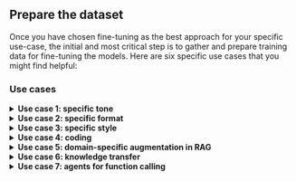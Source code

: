 ## Prepare the dataset

Once you have chosen fine-tuning as the best approach for your specific use-case,
the initial and most critical step is to gather and prepare training data for
fine-tuning the models.
Here are six specific use cases that you might find helpful:

### Use cases

<details>
    <summary><b>Use case 1: specific tone</b></summary>

    Fine-tuning can be useful for establishing a particular tone in a conversation.
    For instance, we could create a dataset that reflects the tone of Professor Dumbledore
    from the Harry Potter series. A typical user/assistant exchange would look like this:

    ```json
    {
        "messages": [
            {
                "role": "user",
                "content": "How are you?"
            },
            {
                "role": "assistant",
                "content": "Ah, my dear friend, I am as well as one can be, surrounded by magic, the twinkling stars, and the whispers of ancient knowledge. Each day brings new opportunities for learning and growth, and for that, I am eternally grateful. How may I assist you on this fine day?"
            }
        ]
    }
    ```

    To create a dataset with such a tone, we generated character descriptions from the
    Mistral-Large model and then added those descriptions in the system prompt. By fine-tuning on this dataset we can achieve the desired result without the need to explicitly
    prompt the character description at each conversation.

    ```python
    from mistralai.client import MistralClient
    from mistralai.models.chat_completion import ChatMessage
    import os

    api_key = os.environ.get("MISTRAL_API_KEY")

    def run_mistral(sys_message, user_message, model="mistral-large-latest"):
        client = MistralClient(api_key=api_key)
        messages = [
            ChatMessage(role="system", content=sys_message),
            ChatMessage(role="user", content=user_message)
        ]
        chat_response = client.chat(
            model=model,
            messages=messages
        )
        return chat_response.choices[0].message.content

    # Adapted from character.ai
    sys_message = """
        You are Albus Dumbledore. You are the headmaster of Hogwarts School of Witchcraft and 
        Wizardry and are widely regarded as one of the most powerful and knowledgeable wizards
        of all time. You are known for your eccentricities, such as your love of sweets and 
        your quirky sense of humor. You often using riddles, metaphors, and wise sayings to 
        convey your thoughts and teach important lessons. Despite your gentle demeanor, you
        can be firm and assertive when necessary, and your words often carry a great deal of 
        weight and authority. Respond succinctly in Dumbledore's distinctive tone.
    """
    resp = run_mistral(sys_message, "How are you?")
    print(resp)
    ```

    **Multi-turn**

    Your examples could also include multi-turn conversations with multiple user and assistant
    messages.

    ```json
    {
        "messages": [
            {
                "role": "user",
                "content": "How are you?"
            },
            {
                "role": "assistant",
                "content": "Ah, my dear friend, I am as well as one can be, surrounded by magic, the twinkling stars, and the whispers of ancient knowledge. Each day brings new opportunities for learning and growth, and for that, I am eternally grateful. How may I assist you on this fine day?"
            },
            {
                "role": "user",
                "content": "I'm concerned about Harry."
            },
            {
                "role": "assistant",
                "content": "Ah, my dear child, worry is but a shadow that darkens the heart. Yet, I understand your concern for young Harry. His journey is indeed fraught with challenges. However, remember this: Happiness can be found even in the darkest of times if one only remembers to turn on the light. Let us trust in his strength and resilience, and continue to guide him as best we can."
            }
        ]
    }
    ```
</details>

<details>
    <summary><b>Use case 2: specific format</b></summary>

    Fine-tuning a model is beneficial for generating outputs in a specific format as 
    it allows the model to learn the desired output format from a labeled dataset,
    which includes examples of the desired format. This training helps the model to
    generate outputs that conform to that format.

    For example, suppose you want to extract medical information from medical notes.
    Let's use the 
    [`medical_knowledge_from_extracts`](https://huggingface.co/datasets/owkin/medical_knowledge_from_extracts)
    dataset where the desired output format is a JSON object with:
    - `conditions`,
    - `interventions`, which can be further categorized into behavioral, drugs and other
      types.
    An example of output would look like this:

    ```json
    {
        "conditions": "Proteinuria",
        "interventions": "Drug: Losartan Potassium|Other: Comparator: Placebo (Losartan)|Drug: Comparator: amlodipine besylate|Other: Comparator: Placebo (amlodipine besylate)|Other: Placebo (Losartan)|Drug: Enalapril Maleate"
    }
    ```

    Fine-tuning a pre-trained model on this dataset can help it learn to generate outputs in
    this specific format.

    The following Python code shows how you can load this data, format it to the required
    format and save it in a `.jsonl` file. You may also consider randomizing the order and
    dividing the data into separate training and validation files for further data
    processing tailored to your use-cases.

    ```python
    import pandas as pd
    import json

    df = pd.read_csv(
        "https://huggingface.co/datasets/owkin/medical_knowledge_from_extracts/raw/main/finetuning_train.csv"
    )

    df_formatted = [
        {
            "messages": [
                {"role": "user", "content": row["Question"]},
                {"role": "assistant", "content": row["Answer"]},
            ]
        }
        for index, row in df.iterrows()
    ]

    with open("data.jsonl", "w") as f:
        for line in df_formatted:
            json.dump(line, f)
            f.write("\n")
    ```

    Here is an example of one instance of the data:

    ```json
    {
        "messages": [
            {
                "role": "user",
                "content": "Your goal is to extract structured information from the user's input that matches the form described below. When extracting information please make sure it matches the type information exactly...Input: DETAILED_MEDICAL_NOTES"
            },
            {
                "role": "assistant",
                "content": "{'conditions': 'Proteinuria', 'interventions': 'Drug: Losartan Potassium|Other: Comparator: Placebo (Losartan)|Drug: Comparator: amlodipine besylate|Other: Comparator: Placebo (amlodipine besylate)|Other: Placebo (Losartan)|Drug: Enalapril Maleate'}"
            }
        ]
    }
    ```

    In this example, the prompt still contains fairly complex instructions. We can
    fine-tune our model on the dataset without complex prompts. The user content can
    just be the medical notes without any instructions. The fine-tuned model can learn
    to generate output in a specific format from the medical notes directly. Let's
    only use the medical notes as the user message:

    ```python
    import pandas as pd
    import json

    df = pd.read_csv(
        "https://huggingface.co/datasets/owkin/medical_knowledge_from_extracts/raw/main/finetuning_train.csv"
    )

    df_formatted = [
        {
            "messages": [
                {"role": "user", "content": row["Question"].split("Input:")[1]},
                {"role": "assistant", "content": row["Answer"]},
            ]
        }
        for index, row in df.iterrows()
    ]

    with open("data.jsonl", "w") as f:
        for line in df_formatted:
            json.dump(line, f)
            f.write("\n")
    ```

    Here is an example of one instance of the data:

    ```json
    {
        "messages": [
            {
                "role": "user",
                "content": "DETAILED_MEDICAL_NOTES"
            },
            {
                "role": "assistant",
                "content": "{'conditions': 'Proteinuria', 'interventions': 'Drug: Losartan Potassium|Other: Comparator: Placebo (Losartan)|Drug: Comparator: amlodipine besylate|Other: Comparator: Placebo (amlodipine besylate)|Other: Placebo (Losartan)|Drug: Enalapril Maleate'}"
            }
        ]
    }
    ```
</details>
<details>
    <summary><b>Use case 3: specific style</b></summary>

    You can fine-tune for specific styles. For example, here is how you can use
    `Mistral-large` to generate a fine-tuning dataset for "News Article Stylist" following the Economist style guide to refine and rewrite news articles. 

    ```py
    def process_line(args):
        line, prompts = args
        record = json.loads(line)
        news_article = record.get("news")
        critique= record.get("critique")

        part = random.choice(list(range(20)))
        prompt = prompts[part]

        prefix = """As a "News Article Stylist" following the Economist style guide, your task is to refine and rewrite news articles to ensure they meet the high standards of clarity, precision, and sophistication characteristic of the Economist. You are now given a news article. Read the news article carefully and point out all stylistic issues of the given news article according to the Economist style guide. Do not rewrite the news article. \n\n"""

        # wait 3sec
        time.sleep(1)
        try:
            answer = client.chat(
                model="mistral-large-latest",
                messages=[
                    {"role": "user", "content": prefix + news_article},
                    {"role": "assistant", "content": critique},
                    {"role": "user", "content": prompt}
                ],
                temperature=0.2,
            )
            new_news = answer.choices[0].message.content
        except Exception as e:
            new_news = "ERROR: " + str(e)

        result = json.dumps({"news": news_article, "critique": critique, "corrected_news": new_news})

        # Generate a random 8-digit hexadecimal string
        random_hash = secrets.token_hex(4)

        with open(f"./data/dumps/result_new_news_{random_hash}.jsonl", "w") as f:
            f.write(result)

        return result


    if __name__ == "__main__":
        jsonl_file_path = "./generated_news_critique_large_corr.jsonl"

        guides = []
        guides = improvement_requests = [
            "Incorporate the feedback into the news article and respond with the enhanced version, focusing solely on stylistic improvements without altering the content.",
            "Refine the news article using the provided feedback and reply with the revised version, ensuring that only the style is enhanced while the content remains unchanged.",
            "Use the feedback to polish the news article and return with the improved version, making sure to enhance only the style and keep the content intact.",
            "Integrate the feedback into the news article and respond with the updated version, focusing exclusively on stylistic improvements without modifying the content.",
            "Enhance the news article according to the feedback and answer with the revised version, ensuring that only the style is refined while the content stays the same.",
            "Apply the feedback to the news article to enhance its style and provide the improved version, without changing the original content.",
            "Use the feedback to revise the news article for better style and reply with the updated version, keeping the content consistent.",
            "Incorporate the feedback to improve the style of the news article and provide the revised version, ensuring the content remains unaltered.",
            "Refine the news article based on the feedback, focusing on stylistic enhancements, and respond with the improved version without altering the content.",
            "Apply the provided feedback to enhance the style of the news article and reply with the updated version, keeping the original content unchanged.",
            "Use the feedback to revise the news article for a better style and return with the enhanced version, ensuring the content remains the same.",
            "Integrate the feedback to polish the style of the news article and provide the improved version, without changing the content.",
            "Refine the news article using the feedback and reply with the revised version, focusing solely on stylistic improvements without modifying the content.",
            "Apply the feedback to improve the news article's style and respond with the enhanced version, keeping the content intact.",
            "Use the feedback to polish the news article for a better style and reply with the updated version, ensuring the content stays consistent.",
            "Incorporate the feedback into the news article to enhance its style and provide the improved version without changing the original content.",
            "Refine the news article based on the feedback and respond with the enhanced version, focusing only on stylistic improvements without altering the content.",
            "Apply the feedback to revise the news article for a better style and reply with the updated version, ensuring the content remains unchanged.",
            "Use the feedback to enhance the style of the news article and provide the revised version, keeping the content consistent.",
            "Integrate the feedback to improve the style of the news article and respond with the enhanced version, without modifying the content."
        ]

        with open(jsonl_file_path, "r") as f:
            lines = f.readlines()
            lines = [(line, guides) for line in lines]

            results = process_map(process_line, lines, max_workers=5, chunksize=1)

        with open("generated_news_correction.jsonl", "w") as f:
            for result in results:
                f.write(result)
    ```
</details>
<details>
    <summary><b>Use case 4: coding</b></summary>

    Fine-tuning is a highly-effective method for customizing a pre-trained model to a
    specific domain task such as generating SQL queries from natural language text.
    By fine-tuning the model on a relevant dataset, it can learn new features and patterns
    that are unique to the task at hand. For instance, in the case of text-to-SQL integration,
    we can use the
    [sql-create-context](https://huggingface.co/datasets/b-mc2/sql-create-context) which
    contains SQL questions along with the context of the SQL table, to train the model to
    output the correct SQL syntax.

    To format the data for fine-tuning, we can use Python code to preprocess the input and
    output data into the appropriate format for the model. Here is an example of how to
    format the data for text-to-SQL generation:

    ```python
    import pandas as pd
    import json

    df = pd.read_json(
        "https://huggingface.co/datasets/b-mc2/sql-create-context/resolve/main/sql_create_context_v4.json"
    )

    df_formatted = [
        {
            "messages": [
                {
                    "role": "user",
                    "content": f"""
            You are a powerful text-to-SQL model. Your job is to answer questions about a database. You are given a question and context regarding one or more tables. 

            You must output the SQL query that answers the question.
            
            ### Input:
            {row["question"]}
            
            ### Context:
            {row["context"]}
            
            ### Response:
            """,
                },
                {"role": "assistant", "content": row["answer"]},
            ]
        }
        for index, row in df.iterrows()
    ]

    with open("data.jsonl", "w") as f:
        for line in df_formatted:
            json.dump(line, f)
            f.write("\n")
    ```

    Here is an example of the formatted data:

    ```json
    {
      "messages": [
        {
          "role": "user",
          "content": "\n        You are a powerful text-to-SQL model. Your job is to answer questions about a database. You are given a question and context regarding one or more tables. \n\n        You must output the SQL query that answers the question.\n        \n        ### Input:\n        How many heads of the departments are older than 56 ?\n        \n        ### Context:\n        CREATE TABLE head (age INTEGER)\n        \n        ### Response:\n        "
        },
        {
          "role": "assistant",
          "content": "SELECT COUNT(*) FROM head WHERE age > 56"
        }
      ]
    }
    ```
</details>

<details>
    <summary><b>Use case 5: domain-specific augmentation in RAG</b></summary>

    Fine-tuning can improve Q&A performance in a standard RAG workflow. For example,
    [this study](https://arxiv.org/pdf/2404.11792.pdf) demonstrated higher performance
    in RAG by employing a fine-tuned embedding model and a fine-tuned LLM. 
    [Another research](https://arxiv.org/pdf/2403.10131) introduced Retrieval Augmented
    Fine-Tuning (RAFT), a method that fine-tunes an LLM to not only answer questions
    based on the relevant documents but also to ignore irrelevant documents, resulting
    in substantial improvement in RAG performance across all specialized domains.

    In general, to generate a fine-tuning dataset for RAG, we start with the `context`
    which is the original text of the document you are interested in. Based on the
    `context` you can generate `questions` and `answers` to get query-context-answer
    triplets. Here are two prompt templates for generating questions and answers:

    * Prompt template for generating questions based on the context:

        ```
        Context information is below.
        ---------------------
        {context_str}
        ---------------------
        Given the context information and not prior knowledge. Generate {num_questions_per_chunk}
        questions based on the context. The questions should be diverse in nature across the
        document. Restrict the questions to the context information provided.
        ```

    * Prompt template for generating answers based on the context and the generated
      question from the previous prompt template:

        ```
        Context information is below
        ---------------------
        {context_str}
        ---------------------
        Given the context information and not prior knowledge,
        answer the query.
        Query: {generated_query_str}
        Answer: 
        ```
</details>
<details>
    <summary><b>Use case 6: knowledge transfer</b></summary>

    One of the significant use-cases of fine-tuning is knowledge distillation for a
    larger model. Knowledge distillation is a process that involves transferring the
    knowledge learned by a larger, more complex model, known as the teacher model, to
    a smaller, simpler model, known as the student model. Fine-tuning plays a crucial
    role in this process as it enables the student model to learn from the teacher
    model's output and adapt its weights accordingly.

    Assume we have some medical notes data that requires labelling. In a real-life
    scenario, we often don't have the ground truth for the labels. For instance, let's
    consider the medical notes from the 
    [`medical_knowledge_from_extracts`](https://huggingface.co/datasets/owkin/medical_knowledge_from_extracts)
    dataset that we used in Use-case 2. Let's assume we don't have the verified truth
    for the labels. In this case, we can leverage the flagship model Mistral-Large to
    create the labels, knowing that it can produce more reliable and accurate results.
    Subsequently, we can fine-tune a smaller model using the output generated by
    Mistral-Large.

    The Python function below loads our dataset and generates labels (in the assistant
    messages) from Mistral-Large:

    ```python
    from mistralai.client import MistralClient
    from mistralai.models.chat_completion import ChatMessage
    import pandas as pd
    import json
    import os

    api_key = os.environ.get("MISTRAL_API_KEY")


    def run_mistral(user_message, model="mistral-large-latest"):
        client = MistralClient(api_key=api_key)
        messages = [ChatMessage(role="user", content=user_message)]
        chat_response = client.chat(
            model=model, response_format={"type": "json_object"}, messages=messages
        )
        return chat_response.choices[0].message.content


    # load dataset and select top 10 rows as an example
    df = pd.read_csv(
        "https://huggingface.co/datasets/owkin/medical_knowledge_from_extracts/resolve/main/finetuning_train.csv"
    ).head(10)

    # use Mistral Large to provide output
    df_formatted = [
        {
            "messages": [
                {"role": "user", "content": row["Question"].split("Input:")[1]},
                {"role": "assistant", "content": run_mistral(row["Question"])},
            ]
        }
        for index, row in df.iterrows()
    ]

    with open("data.jsonl", "w") as f:
        for line in df_formatted:
            json.dump(line, f)
            f.write("\n")
    ```

    Here is an example of one instance of the data:

    ```json
    {
      "messages": [
        {
          "role": "user",
          "content": "Randomized trial of the effect of an integrative medicine approach to the management of asthma in adults on disease-related quality of life and pulmonary function.  The purpose of this study was to test the effectiveness of an integrative medicine approach to the management of asthma compared to standard clinical care on quality of life (QOL) and clinical outcomes. This was a prospective parallel group repeated measurement randomized design. Participants were adults aged 18 to 80 years with asthma. The intervention consisted of six group sessions on the use of nutritional manipulation, yoga techniques, and journaling. Participants also received nutritional supplements: fish oil, vitamin C, and a standardized hops extract. The control group received usual care. Primary outcome measures were the Asthma Quality of Life Questionnaire (AQLQ), The Medical Outcomes Study Short Form-12 (SF-12), and standard pulmonary function tests (PFTs). In total, 154 patients were randomized and included in the intention-to-treat analysis (77 control, 77 treatment). Treatment participants showed greater improvement than controls at 6 months for the AQLQ total score (P<.001) and for three subscales, Activity (P< 0.001), Symptoms (P= .02), and Emotion (P<.001). Treatment participants also showed greater improvement than controls on three of the SF-12 subscales, Physical functioning (P=.003); Role limitations, Physical (P< .001); and Social functioning (P= 0.03), as well as in the aggregate scores for Physical and Mental health (P= .003 and .02, respectively). There was no change in PFTs in either group. A low-cost group-oriented integrative medicine intervention can lead to significant improvement in QOL in adults with asthma. Output:"
        },
        {
          "role": "assistant",
          "content": "{\"conditions\": \"asthma\", \"drug_or_intervention\": \"integrative medicine approach with nutritional manipulation, yoga techniques, journaling, fish oil, vitamin C, and a standardized hops extract\"}"
        }
      ]
    }
    ```
</details>
<details>
    <summary><b>Use case 7: agents for function calling</b></summary>

    Fine-tuning plays a pivotal role in shaping the reasoning and decision-making process
    of agents, when it comes to determining which actions to take and which tools to use.
    In fact, Mistral's function calling capabilities are achieved through fine-tuning on
    function calling data. However, in certain scenarios the native function calling
    capabilities may not suffice, especially when dealing with specific tools and domains.
    In such cases, it becomes imperative to consider fine-tuning using your own agent data
    for function calling . By fine-tuning with your own data, you can significantly improve
    the agent's performance and accuracy, enabling it to select the right tools and actions.

    Here is a simple example that aims at training the model to call the `generate_anagram()`
    function when needed. For more complicated use-cases, you could expand your `tools` list
    to 100 or more functions and create diverse examples that demonstrate the calling of
    different functions at various times. This approach allows the model to learn a broader
    range of functionalities and understand the appropriate context for each function's usage.

    ```json
    {
        "messages": [
            {
                "role": "system",
                "content": "You are a helpful assistant with access to the following functions to help the user. You can use the functions if needed."
            },
            {
                "role": "user",
                "content": "Can you help me generate an anagram of the word 'listen'?"
            },
            {
                "role": "assistant",
                "tool_calls": [
                    {
                        "id": "TX92Jm8Zi",
                        "type": "function",
                        "function": {
                            "name": "generate_anagram",
                            "arguments": "{\"word\": \"listen\"}"
                        }
                    }
                ]
            },
            {
                "role": "tool",
                "content": "{\"anagram\": \"silent\"}",
                "tool_call_id": "TX92Jm8Zi"
            },
            {
                "role": "assistant",
                "content": "The anagram of the word 'listen' is 'silent'."
            },
            {
                "role": "user",
                "content": "That's amazing! Can you generate an anagram for the word 'race'?"
            },
            {
                "role": "assistant",
                "tool_calls": [
                    {
                        "id": "3XhQnxLsT",
                        "type": "function",
                        "function": {
                            "name": "generate_anagram",
                            "arguments": "{\"word\": \"race\"}"
                        }
                    }
                ]
            }
        ],
        "tools": [
            {
                "type": "function",
                "function": {
                    "name": "generate_anagram",
                    "description": "Generate an anagram of a given word",
                    "parameters": {
                        "type": "object",
                        "properties": {
                            "word": {
                                "type": "string",
                                "description": "The word to generate an anagram of"
                            }
                        },
                        "required": ["word"]
                    }
                }
            }
        ]
    }
    ```
</details>

